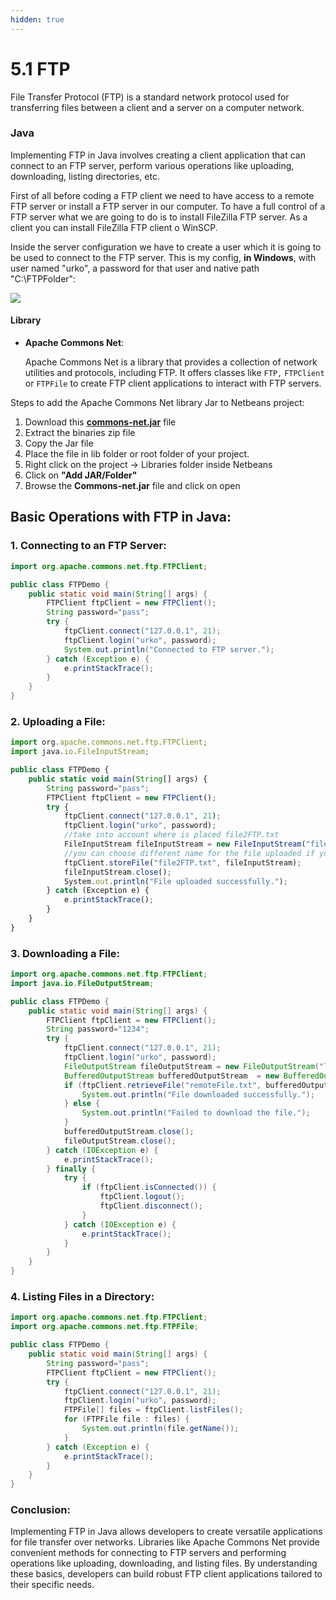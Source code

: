 ```yaml
---
hidden: true
---
```


# 5.1 FTP

File Transfer Protocol (FTP) is a standard network protocol used for transferring files between a client and a server on a computer network.

### Java <a href="#java" id="java"></a>

Implementing FTP in Java involves creating a client application that can connect to an FTP server, perform various operations like uploading, downloading, listing directories, etc.

First of all before coding a FTP client we need to have access to a remote FTP server or install a FTP server in our computer. To have a full control of a FTP server what we are going to do is to install FileZilla FTP server. As a client you can install FileZilla FTP client o WinSCP.

Inside the server configuration we have to create a user which it is going to be used to connect to the FTP server. This is my config, **in Windows**, with user named "urko", a password for that user and native path "C:\FTPFolder":

![](https://urkoapunteak.gitbook.io/\~gitbook/image?url=https%3A%2F%2F737682242-files.gitbook.io%2F%7E%2Ffiles%2Fv0%2Fb%2Fgitbook-x-prod.appspot.com%2Fo%2Fspaces%252F1fkTiBk8oxbo9vMUdfVS%252Fuploads%252Fc64oDxegO05G8sytV58X%252FFileZillaServerConfig.png%3Falt%3Dmedia%26token%3D954fa7be-47aa-4d70-afe9-d0e1dc989270\&width=768\&dpr=4\&quality=100\&sign=a3339a01\&sv=1)

#### Library <a href="#library" id="library"></a>

*   **Apache Commons Net**:

    Apache Commons Net is a library that provides a collection of network utilities and protocols, including FTP. It offers classes like `FTP,` `FTPClient` or `FTPFile` to create FTP client applications to interact with FTP servers.

Steps to add the Apache Commons Net library Jar to Netbeans project:

1. Download this [**commons-net.jar**](https://commons.apache.org/net/download\_net.cgi) file
2. Extract the binaries zip file
3. Copy the Jar file
4. Place the file in lib folder or root folder of your project.
5. Right click on the project -> Libraries folder inside Netbeans
6. Click on **"Add JAR/Folder"**
7. Browse the **Commons-net.jar** file and click on open

## Basic Operations with FTP in Java: <a href="#basic-operations-with-ftp-in-java" id="basic-operations-with-ftp-in-java"></a>

### **1. Connecting to an FTP Server:**

```java
import org.apache.commons.net.ftp.FTPClient;

public class FTPDemo {
    public static void main(String[] args) {
        FTPClient ftpClient = new FTPClient();
        String password="pass";
        try {
            ftpClient.connect("127.0.0.1", 21);
            ftpClient.login("urko", password);
            System.out.println("Connected to FTP server.");
        } catch (Exception e) {
            e.printStackTrace();
        }
    }
}
```

### **2. Uploading a File:**

```javascript
import org.apache.commons.net.ftp.FTPClient;
import java.io.FileInputStream;

public class FTPDemo {
    public static void main(String[] args) {
        String password="pass";
        FTPClient ftpClient = new FTPClient();
        try {
            ftpClient.connect("127.0.0.1", 21);
            ftpClient.login("urko", password);
            //take into account where is placed file2FTP.txt
            FileInputStream fileInputStream = new FileInputStream("file2FTP.txt");
            //you can choose different name for the file uploaded if you want
            ftpClient.storeFile("file2FTP.txt", fileInputStream);
            fileInputStream.close();
            System.out.println("File uploaded successfully.");
        } catch (Exception e) {
            e.printStackTrace();
        }
    }
}
```

### **3. Downloading a File:**

```java
import org.apache.commons.net.ftp.FTPClient;
import java.io.FileOutputStream;

public class FTPDemo {
    public static void main(String[] args) {
        FTPClient ftpClient = new FTPClient();
        String password="1234";
        try {
            ftpClient.connect("127.0.0.1", 21);
            ftpClient.login("urko", password);
            FileOutputStream fileOutputStream = new FileOutputStream("localFile.txt");
            BufferedOutputStream bufferedOutputStream  = new BufferedOutputStream(fileOutputStream);
            if (ftpClient.retrieveFile("remoteFile.txt", bufferedOutputStream)) {
                System.out.println("File downloaded successfully.");
            } else {
                System.out.println("Failed to download the file.");
            }
            bufferedOutputStream.close();
            fileOutputStream.close();
        } catch (IOException e) {
            e.printStackTrace();
        } finally {
            try {
                if (ftpClient.isConnected()) {
                    ftpClient.logout();
                    ftpClient.disconnect();
                }
            } catch (IOException e) {
                e.printStackTrace();
            }
        }
    }
}
```

### **4. Listing Files in a Directory:**

```java
import org.apache.commons.net.ftp.FTPClient;
import org.apache.commons.net.ftp.FTPFile;

public class FTPDemo {
    public static void main(String[] args) {
        String password="pass";
        FTPClient ftpClient = new FTPClient();
        try {
            ftpClient.connect("127.0.0.1", 21);
            ftpClient.login("urko", password);
            FTPFile[] files = ftpClient.listFiles();
            for (FTPFile file : files) {
                System.out.println(file.getName());
            }
        } catch (Exception e) {
            e.printStackTrace();
        }
    }
}
```

### **Conclusion:**

Implementing FTP in Java allows developers to create versatile applications for file transfer over networks. Libraries like Apache Commons Net provide convenient methods for connecting to FTP servers and performing operations like uploading, downloading, and listing files. By understanding these basics, developers can build robust FTP client applications tailored to their specific needs.
